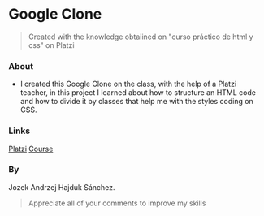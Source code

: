 # Google Clone 

> Created with the knowledge obtaiined on "curso práctico de html y css" on Platzi

### About

- I created this Google Clone on the class, with the help of a Platzi teacher, in this project I learned about how to structure an HTML code and how to divide it by classes that help me with the styles coding on CSS.

### Links

[Platzi](https://platzi.com/)
[Course](https://platzi.com/clases/html-practico/)

### By

Jozek Andrzej Hajduk Sánchez.
> Appreciate all of your comments to improve my skills
